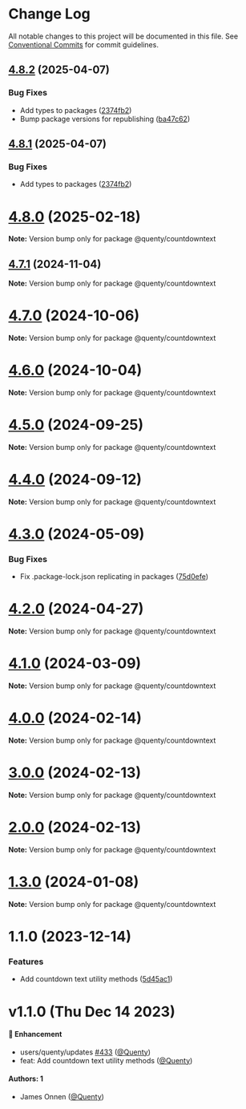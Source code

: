 # Change Log

All notable changes to this project will be documented in this file.
See [Conventional Commits](https://conventionalcommits.org) for commit guidelines.

## [4.8.2](https://github.com/Quenty/NevermoreEngine/compare/@quenty/countdowntext@4.8.0...@quenty/countdowntext@4.8.2) (2025-04-07)


### Bug Fixes

* Add types to packages ([2374fb2](https://github.com/Quenty/NevermoreEngine/commit/2374fb2b043cfbe0e9b507b3316eec46a4e353a0))
* Bump package versions for republishing ([ba47c62](https://github.com/Quenty/NevermoreEngine/commit/ba47c62e32170bf74377b0c658c60b84306dc294))





## [4.8.1](https://github.com/Quenty/NevermoreEngine/compare/@quenty/countdowntext@4.8.0...@quenty/countdowntext@4.8.1) (2025-04-07)


### Bug Fixes

* Add types to packages ([2374fb2](https://github.com/Quenty/NevermoreEngine/commit/2374fb2b043cfbe0e9b507b3316eec46a4e353a0))





# [4.8.0](https://github.com/Quenty/NevermoreEngine/compare/@quenty/countdowntext@4.7.1...@quenty/countdowntext@4.8.0) (2025-02-18)

**Note:** Version bump only for package @quenty/countdowntext





## [4.7.1](https://github.com/Quenty/NevermoreEngine/compare/@quenty/countdowntext@4.7.0...@quenty/countdowntext@4.7.1) (2024-11-04)

**Note:** Version bump only for package @quenty/countdowntext





# [4.7.0](https://github.com/Quenty/NevermoreEngine/compare/@quenty/countdowntext@4.6.0...@quenty/countdowntext@4.7.0) (2024-10-06)

**Note:** Version bump only for package @quenty/countdowntext





# [4.6.0](https://github.com/Quenty/NevermoreEngine/compare/@quenty/countdowntext@4.5.0...@quenty/countdowntext@4.6.0) (2024-10-04)

**Note:** Version bump only for package @quenty/countdowntext





# [4.5.0](https://github.com/Quenty/NevermoreEngine/compare/@quenty/countdowntext@4.4.0...@quenty/countdowntext@4.5.0) (2024-09-25)

**Note:** Version bump only for package @quenty/countdowntext





# [4.4.0](https://github.com/Quenty/NevermoreEngine/compare/@quenty/countdowntext@4.3.0...@quenty/countdowntext@4.4.0) (2024-09-12)

**Note:** Version bump only for package @quenty/countdowntext





# [4.3.0](https://github.com/Quenty/NevermoreEngine/compare/@quenty/countdowntext@4.2.0...@quenty/countdowntext@4.3.0) (2024-05-09)


### Bug Fixes

* Fix .package-lock.json replicating in packages ([75d0efe](https://github.com/Quenty/NevermoreEngine/commit/75d0efeef239f221d93352af71a5b3e930ec23c5))





# [4.2.0](https://github.com/Quenty/NevermoreEngine/compare/@quenty/countdowntext@4.1.0...@quenty/countdowntext@4.2.0) (2024-04-27)

**Note:** Version bump only for package @quenty/countdowntext





# [4.1.0](https://github.com/Quenty/NevermoreEngine/compare/@quenty/countdowntext@4.0.0...@quenty/countdowntext@4.1.0) (2024-03-09)

**Note:** Version bump only for package @quenty/countdowntext





# [4.0.0](https://github.com/Quenty/NevermoreEngine/compare/@quenty/countdowntext@3.0.0...@quenty/countdowntext@4.0.0) (2024-02-14)

**Note:** Version bump only for package @quenty/countdowntext





# [3.0.0](https://github.com/Quenty/NevermoreEngine/compare/@quenty/countdowntext@2.0.0...@quenty/countdowntext@3.0.0) (2024-02-13)

**Note:** Version bump only for package @quenty/countdowntext





# [2.0.0](https://github.com/Quenty/NevermoreEngine/compare/@quenty/countdowntext@1.3.0...@quenty/countdowntext@2.0.0) (2024-02-13)

**Note:** Version bump only for package @quenty/countdowntext





# [1.3.0](https://github.com/Quenty/NevermoreEngine/compare/@quenty/countdowntext@1.1.0...@quenty/countdowntext@1.3.0) (2024-01-08)

**Note:** Version bump only for package @quenty/countdowntext





# 1.1.0 (2023-12-14)


### Features

* Add countdown text utility methods ([5d45ac1](https://github.com/Quenty/NevermoreEngine/commit/5d45ac1951d51a3c44b983f82b84509915e80ec9))





# v1.1.0 (Thu Dec 14 2023)

#### 🚀 Enhancement

- users/quenty/updates [#433](https://github.com/Quenty/NevermoreEngine/pull/433) ([@Quenty](https://github.com/Quenty))
- feat: Add countdown text utility methods ([@Quenty](https://github.com/Quenty))

#### Authors: 1

- James Onnen ([@Quenty](https://github.com/Quenty))
